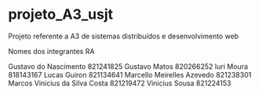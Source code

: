 # projeto_A3_usjt
Projeto referente a A3 de sistemas distribuídos e desenvolvimento web

Nomes dos integrantes           RA

Gustavo do Nascimento           821241825
Gustavo Matos                   820266252 
Iuri Moura                      818143167
Lucas Guiron                    821134641
Marcello Meirelles Azevedo      821238301
Marcos Vinicius da Silva Costa  821219472
Vinicius Sousa                  821224153               